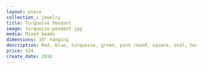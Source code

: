 ```yaml
---
layout: piece
collection_: jewelry
title: Turquoise Pendant
image: turquoise-pendant.jpg
media: Mixed beads
dimensions: 10" hanging
description: Red, blue, turquoise, green, pink round, square, oval, heart shaped beads with  gold spacers and red button clasp.
price: $24
create_date: 2010
---
```

